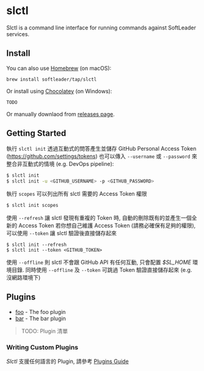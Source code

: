 # slctl

Slctl is a command line interface for running commands against SoftLeader services.

## Install

You can also use [Homebrew](https://brew.sh/index_zh-tw) (on macOS):

```sh
brew install softleader/tap/slctl
```

Or install using [Chocolatey](https://chocolatey.org/) (on Windows):

```sh
TODO
```

Or manually downlaod from [releases page](https://github.com/softleader/slctl/releases).

## Getting Started 

執行 `slctl init` 透過互動式的問答產生並儲存 GitHub Personal Access Token (https://github.com/settings/tokens)
也可以傳入 `--username` 或 `--password` 來整合非互動式的情境 (e.g. DevOps pipeline):

```sh
$ slctl init
$ slctl init -u <GITHUB_USERNAME> -p <GITHUB_PASSWORD>
```

執行 `scopes` 可以列出所有 slctl 需要的 Access Token 權限

```sh
$ slctl init scopes
```

使用 `--refresh` 讓 slctl 發現有重複的 Token 時, 自動的刪除既有的並產生一個全新的 Access Token
若你想自己維護 Access Token (請務必確保有足夠的權限), 可以使用 `--token` 讓 slctl 驗證後直接儲存起來

```
$ slctl init --refresh
$ slctl init --token <GITHUB_TOKEN>
```

使用 `--offline` 則 slctl 不會跟 GitHub API 有任何互動, 只會配置 *$SL_HOME* 環境目錄.
同時使用 `--offline` 及 `--token` 可跳過 Token 驗證直接儲存起來 (e.g. 沒網路環境下)

## Plugins

- [foo](#) - The foo plugin
- [bar](#) - The bar plugin

> TODO: Plugin 清單

### Writing Custom Plugins

*Slctl* 支援任何語言的 Plugin, 請參考 [Plugins Guide](https://github.com/softleader/slctl/wiki/Plugins-Guide)

